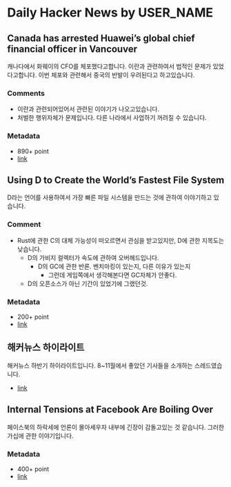 # Daily Hacker News by USER_NAME

## Canada has arrested Huawei’s global chief financial officer in Vancouver

캐나다에서 화웨이의 CFO를 체포했다고합니다. 이란과 관련하여서 법적인 문제가 있었다고합니다. 이번 체포와 관련해서 중국의 반발이 우려된다고 하고있습니다.

### Comments

- 이란과 관련되어있어서 관련된 이야기가 나오고있습니다.
- 처벌한 행위자체가 문제입니다. 다른 나라에서 사업하기 꺼려질 수 있습니다.

### Metadata

- 890+ point
- [link](https://news.ycombinator.com/item?id=18613124)

## Using D to Create the World’s Fastest File System

D라는 언어를 사용하여서 가장 빠른 파일 시스템을 만드는 것에 관하여 이야기하고 있습니다.

### Comment

- Rust에 관한 C의 대체 가능성이 떠오르면서 관심을 받고있지만, D에 관한 지목도는 낮습니다.
  - D의 가비지 컬렉터가 속도에 관하여 오버헤드입니다.
    - D의 GC에 관한 반론. 벤치마킹이 있는지, 다른 이유가 있는지
      - 그런데 게임쪽에서 생각해본다면 GC자체가 안좋다.
  - D의 오픈소스가 아닌 기간이 있었기에 그랬던것.

### Metadata

- 200+ point
- [link](https://news.ycombinator.com/item?id=18606127)

## 해커뉴스 하이라이트

해커뉴스 하반기 하이라이트입니다.  8~11월에서 좋았던 기사들을 소개하는 스레드였습니다.

- [link](https://news.ycombinator.com/item?id=18601243)

## Internal Tensions at Facebook Are Boiling Over

페이스북의 하락세에 언론이 몰아세우자 내부에 긴장이 감돌고있는 것 같습니다. 그러한 가십에 관한 이야기입니다.

### Metadata

- 400+ point
- [link](https://news.ycombinator.com/item?id=18611678)